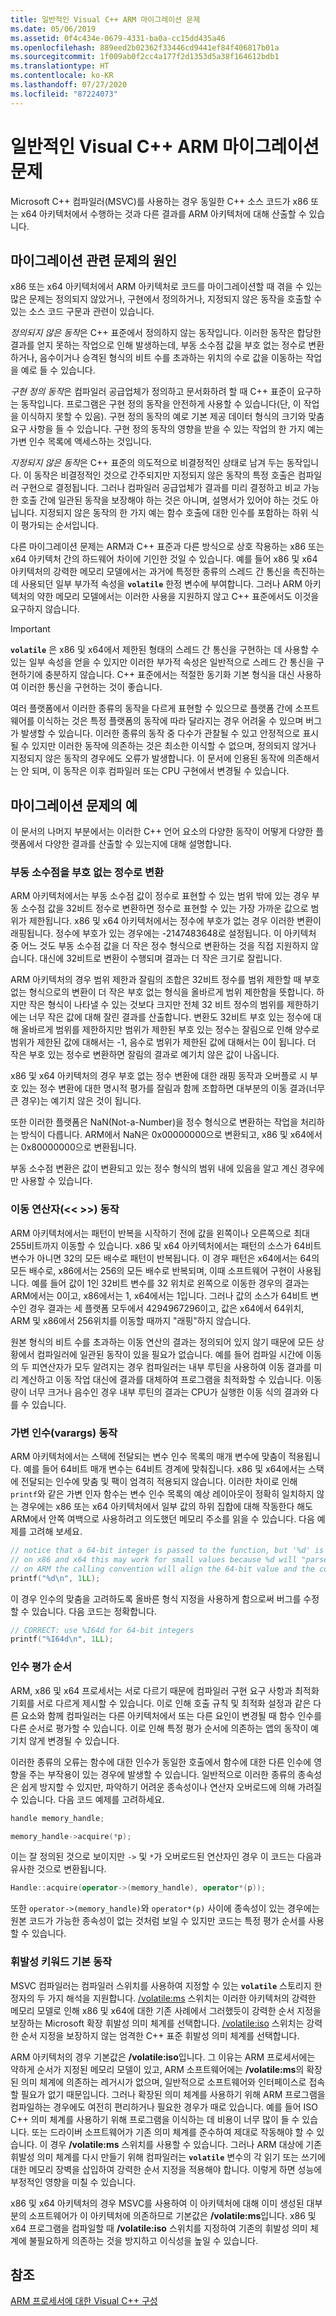 ```yaml
---
title: 일반적인 Visual C++ ARM 마이그레이션 문제
ms.date: 05/06/2019
ms.assetid: 0f4c434e-0679-4331-ba0a-cc15dd435a46
ms.openlocfilehash: 889eed2b02362f33446cd9441ef84f406817b01a
ms.sourcegitcommit: 1f009ab0f2cc4a177f2d1353d5a38f164612bdb1
ms.translationtype: HT
ms.contentlocale: ko-KR
ms.lasthandoff: 07/27/2020
ms.locfileid: "87224073"
---
```

# <a name="common-visual-c-arm-migration-issues"></a>일반적인 Visual C++ ARM 마이그레이션 문제

Microsoft C++ 컴파일러(MSVC)를 사용하는 경우 동일한 C++ 소스 코드가 x86 또는 x64 아키텍처에서 수행하는 것과 다른 결과를 ARM 아키텍처에 대해 산출할 수 있습니다.

## <a name="sources-of-migration-issues"></a>마이그레이션 관련 문제의 원인

x86 또는 x64 아키텍처에서 ARM 아키텍처로 코드를 마이그레이션할 때 겪을 수 있는 많은 문제는 정의되지 않았거나, 구현에서 정의하거나, 지정되지 않은 동작을 호출할 수 있는 소스 코드 구문과 관련이 있습니다.

*정의되지 않은 동작*은 C++ 표준에서 정의하지 않는 동작입니다. 이러한 동작은 합당한 결과를 얻지 못하는 작업으로 인해 발생하는데, 부동 소수점 값을 부호 없는 정수로 변환하거나, 음수이거나 승격된 형식의 비트 수를 초과하는 위치의 수로 값을 이동하는 작업을 예로 들 수 있습니다.

*구현 정의 동작*은 컴파일러 공급업체가 정의하고 문서화하려 할 때 C++ 표준이 요구하는 동작입니다. 프로그램은 구현 정의 동작을 안전하게 사용할 수 있습니다(단, 이 작업을 이식하지 못할 수 있음). 구현 정의 동작의 예로 기본 제공 데이터 형식의 크기와 맞춤 요구 사항을 들 수 있습니다. 구현 정의 동작의 영향을 받을 수 있는 작업의 한 가지 예는 가변 인수 목록에 액세스하는 것입니다.

*지정되지 않은 동작*은 C++ 표준의 의도적으로 비결정적인 상태로 남겨 두는 동작입니다. 이 동작은 비결정적인 것으로 간주되지만 지정되지 않은 동작의 특정 호출은 컴파일러 구현으로 결정됩니다. 그러나 컴파일러 공급업체가 결과를 미리 결정하고 비교 가능한 호출 간에 일관된 동작을 보장해야 하는 것은 아니며, 설명서가 있어야 하는 것도 아닙니다. 지정되지 않은 동작의 한 가지 예는 함수 호출에 대한 인수를 포함하는 하위 식이 평가되는 순서입니다.

다른 마이그레이션 문제는 ARM과 C++ 표준과 다른 방식으로 상호 작용하는 x86 또는 x64 아키텍처 간의 하드웨어 차이에 기인한 것일 수 있습니다. 예를 들어 x86 및 x64 아키텍처의 강력한 메모리 모델에서는 과거에 특정한 종류의 스레드 간 통신을 촉진하는 데 사용되던 일부 부가적 속성을 **`volatile`** 한정 변수에 부여합니다. 그러나 ARM 아키텍처의 약한 메모리 모델에서는 이러한 사용을 지원하지 않고 C++ 표준에서도 이것을 요구하지 않습니다.

> [!IMPORTANT]
> **`volatile`** 은 x86 및 x64에서 제한된 형태의 스레드 간 통신을 구현하는 데 사용할 수 있는 일부 속성을 얻을 수 있지만 이러한 부가적 속성은 일반적으로 스레드 간 통신을 구현하기에 충분하지 않습니다. C++ 표준에서는 적절한 동기화 기본 형식을 대신 사용하여 이러한 통신을 구현하는 것이 좋습니다.

여러 플랫폼에서 이러한 종류의 동작을 다르게 표현할 수 있으므로 플랫폼 간에 소프트웨어를 이식하는 것은 특정 플랫폼의 동작에 따라 달라지는 경우 어려울 수 있으며 버그가 발생할 수 있습니다. 이러한 종류의 동작 중 다수가 관찰될 수 있고 안정적으로 표시될 수 있지만 이러한 동작에 의존하는 것은 최소한 이식할 수 없으며, 정의되지 않거나 지정되지 않은 동작의 경우에도 오류가 발생합니다. 이 문서에 인용된 동작에 의존해서는 안 되며, 이 동작은 이후 컴파일러 또는 CPU 구현에서 변경될 수 있습니다.

## <a name="example-migration-issues"></a>마이그레이션 문제의 예

이 문서의 나머지 부분에서는 이러한 C++ 언어 요소의 다양한 동작이 어떻게 다양한 플랫폼에서 다양한 결과를 산출할 수 있는지에 대해 설명합니다.

### <a name="conversion-of-floating-point-to-unsigned-integer"></a>부동 소수점을 부호 없는 정수로 변환

ARM 아키텍처에서는 부동 소수점 값이 정수로 표현할 수 있는 범위 밖에 있는 경우 부동 소수점 값을 32비트 정수로 변환하면 정수로 표현할 수 있는 가장 가까운 값으로 범위가 제한됩니다. x86 및 x64 아키텍처에서는 정수에 부호가 없는 경우 이러한 변환이 래핑됩니다. 정수에 부호가 있는 경우에는 -2147483648로 설정됩니다. 이 아키텍처 중 어느 것도 부동 소수점 값을 더 작은 정수 형식으로 변환하는 것을 직접 지원하지 않습니다. 대신에 32비트로 변환이 수행되며 결과는 더 작은 크기로 잘립니다.

ARM 아키텍처의 경우 범위 제한과 잘림의 조합은 32비트 정수를 범위 제한할 때 부호 없는 형식으로의 변환이 더 작은 부호 없는 형식을 올바르게 범위 제한함을 뜻합니다. 하지만 작은 형식이 나타낼 수 있는 것보다 크지만 전체 32 비트 정수의 범위를 제한하기에는 너무 작은 값에 대해 잘린 결과를 산출합니다. 변환도 32비트 부호 있는 정수에 대해 올바르게 범위를 제한하지만 범위가 제한된 부호 있는 정수는 잘림으로 인해 양수로 범위가 제한된 값에 대해서는 -1, 음수로 범위가 제한된 값에 대해서는 0이 됩니다. 더 작은 부호 있는 정수로 변환하면 잘림의 결과로 예기치 않은 값이 나옵니다.

x86 및 x64 아키텍처의 경우 부호 없는 정수 변환에 대한 래핑 동작과 오버플로 시 부호 있는 정수 변환에 대한 명시적 평가를 잘림과 함께 조합하면 대부분의 이동 결과(너무 큰 경우)는 예기치 않은 것이 됩니다.

또한 이러한 플랫폼은 NaN(Not-a-Number)을 정수 형식으로 변환하는 작업을 처리하는 방식이 다릅니다. ARM에서 NaN은 0x00000000으로 변환되고, x86 및 x64에서는 0x80000000으로 변환됩니다.

부동 소수점 변환은 값이 변환되고 있는 정수 형식의 범위 내에 있음을 알고 계신 경우에만 사용할 수 있습니다.

### <a name="shift-operator---behavior"></a>이동 연산자(\<\< >>) 동작

ARM 아키텍처에서는 패턴이 반복을 시작하기 전에 값을 왼쪽이나 오른쪽으로 최대 255비트까지 이동할 수 있습니다. x86 및 x64 아키텍처에서는 패턴의 소스가 64비트 변수가 아니면 32의 모든 배수로 패턴이 반복됩니다. 이 경우 패턴은 x64에서는 64의 모든 배수로, x86에서는 256의 모든 배수로 반복되며, 이때 소프트웨어 구현이 사용됩니다. 예를 들어 값이 1인 32비트 변수를 32 위치로 왼쪽으로 이동한 경우의 결과는 ARM에서는 0이고, x86에서는 1, x64에서는 1입니다. 그러나 값의 소스가 64비트 변수인 경우 결과는 세 플랫폼 모두에서 4294967296이고, 값은 x64에서 64위치, ARM 및 x86에서 256위치를 이동할 때까지 "래핑"하지 않습니다.

원본 형식의 비트 수를 초과하는 이동 연산의 결과는 정의되어 있지 않기 때문에 모든 상황에서 컴파일러에 일관된 동작이 있을 필요가 없습니다. 예를 들어 컴파일 시간에 이동의 두 피연산자가 모두 알려지는 경우 컴파일러는 내부 루틴을 사용하여 이동 결과를 미리 계산하고 이동 작업 대신에 결과를 대체하여 프로그램을 최적화할 수 있습니다. 이동량이 너무 크거나 음수인 경우 내부 루틴의 결과는 CPU가 실행한 이동 식의 결과와 다를 수 있습니다.

### <a name="variable-arguments-varargs-behavior"></a>가변 인수(varargs) 동작

ARM 아키텍처에서는 스택에 전달되는 변수 인수 목록의 매개 변수에 맞춤이 적용됩니다. 예를 들어 64비트 매개 변수는 64비트 경계에 맞춰집니다. x86 및 x64에서는 스택에 전달되는 인수에 맞춤 및 팩이 엄격히 적용되지 않습니다. 이러한 차이로 인해 `printf`와 같은 가변 인자 함수는 변수 인수 목록의 예상 레이아웃이 정확히 일치하지 않는 경우에는 x86 또는 x64 아키텍처에서 일부 값의 하위 집합에 대해 작동한다 해도 ARM에서 안쪽 여백으로 사용하려고 의도했던 메모리 주소를 읽을 수 있습니다. 다음 예제를 고려해 보세요.

```C
// notice that a 64-bit integer is passed to the function, but '%d' is used to read it.
// on x86 and x64 this may work for small values because %d will "parse" the low-32 bits of the argument.
// on ARM the calling convention will align the 64-bit value and the code will print a random value
printf("%d\n", 1LL);
```

이 경우 인수의 맞춤을 고려하도록 올바른 형식 지정을 사용하게 함으로써 버그를 수정할 수 있습니다. 다음 코드는 정확합니다.

```C
// CORRECT: use %I64d for 64-bit integers
printf("%I64d\n", 1LL);
```

### <a name="argument-evaluation-order"></a>인수 평가 순서

ARM, x86 및 x64 프로세서는 서로 다르기 때문에 컴파일러 구현 요구 사항과 최적화 기회를 서로 다르게 제시할 수 있습니다. 이로 인해 호출 규칙 및 최적화 설정과 같은 다른 요소와 함께 컴파일러는 다른 아키텍처에서 또는 다른 요인이 변경될 때 함수 인수를 다른 순서로 평가할 수 있습니다. 이로 인해 특정 평가 순서에 의존하는 앱의 동작이 예기치 않게 변경될 수 있습니다.

이러한 종류의 오류는 함수에 대한 인수가 동일한 호출에서 함수에 대한 다른 인수에 영향을 주는 부작용이 있는 경우에 발생할 수 있습니다. 일반적으로 이러한 종류의 종속성은 쉽게 방지할 수 있지만, 파악하기 어려운 종속성이나 연산자 오버로드에 의해 가려질 수 있습니다. 다음 코드 예제를 고려하세요.

```cpp
handle memory_handle;

memory_handle->acquire(*p);
```

이는 잘 정의된 것으로 보이지만 `->` 및 `*`가 오버로드된 연산자인 경우 이 코드는 다음과 유사한 것으로 변환됩니다.

```cpp
Handle::acquire(operator->(memory_handle), operator*(p));
```

또한 `operator->(memory_handle)`와 `operator*(p)` 사이에 종속성이 있는 경우에는 원본 코드가 가능한 종속성이 없는 것처럼 보일 수 있지만 코드는 특정 평가 순서를 사용할 수 있습니다.

### <a name="volatile-keyword-default-behavior"></a>휘발성 키워드 기본 동작

MSVC 컴파일러는 컴파일러 스위치를 사용하여 지정할 수 있는 **`volatile`** 스토리지 한정자의 두 가지 해석을 지원합니다. [/volatile:ms](reference/volatile-volatile-keyword-interpretation.md) 스위치는 이러한 아키텍처의 강력한 메모리 모델로 인해 x86 및 x64에 대한 기존 사례에서 그러했듯이 강력한 순서 지정을 보장하는 Microsoft 확장 휘발성 의미 체계를 선택합니다. [/volatile:iso](reference/volatile-volatile-keyword-interpretation.md) 스위치는 강력한 순서 지정을 보장하지 않는 엄격한 C++ 표준 휘발성 의미 체계를 선택합니다.

ARM 아키텍처의 경우 기본값은 **/volatile:iso**입니다. 그 이유는 ARM 프로세서에는 약하게 순서가 지정된 메모리 모델이 있고, ARM 소프트웨어에는 **/volatile:ms**의 확장된 의미 체계에 의존하는 레거시가 없으며, 일반적으로 소프트웨어와 인터페이스로 접속할 필요가 없기 때문입니다. 그러나 확장된 의미 체계를 사용하기 위해 ARM 프로그램을 컴파일하는 경우에도 여전히 편리하거나 필요한 경우가 때로 있습니다. 예를 들어 ISO C++ 의미 체계를 사용하기 위해 프로그램을 이식하는 데 비용이 너무 많이 들 수 있습니다. 또는 드라이버 소프트웨어가 기존 의미 체계를 준수하여 제대로 작동해야 할 수 있습니다. 이 경우 **/volatile:ms** 스위치를 사용할 수 있습니다. 그러나 ARM 대상에 기존 휘발성 의미 체계를 다시 만들기 위해 컴파일러는 **`volatile`** 변수의 각 읽기 또는 쓰기에 대한 메모리 장벽을 삽입하여 강력한 순서 지정을 적용해야 합니다. 이렇게 하면 성능에 부정적인 영향을 미칠 수 있습니다.

x86 및 x64 아키텍처의 경우 MSVC를 사용하여 이 아키텍처에 대해 이미 생성된 대부분의 소프트웨어가 이 아키텍처에 의존하므로 기본값은 **/volatile:ms**입니다. x86 및 x64 프로그램을 컴파일할 때 **/volatile:iso** 스위치를 지정하여 기존의 휘발성 의미 체계에 불필요하게 의존하는 것을 방지하고 이식성을 높일 수 있습니다.

## <a name="see-also"></a>참조

[ARM 프로세서에 대한 Visual C++ 구성](configuring-programs-for-arm-processors-visual-cpp.md)
